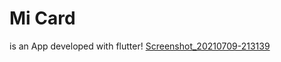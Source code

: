 

# Mi Card
 is an App developed with flutter!
 [Screenshot_20210709-213139](https://user-images.githubusercontent.com/61844423/125133765-417da380-e0fe-11eb-9ced-4bdc41fde343.png)
 
 


